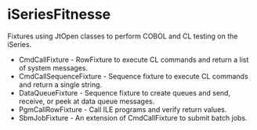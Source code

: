 iSeriesFitnesse
===============

Fixtures using JtOpen classes to perform COBOL and CL testing on the iSeries.

  * CmdCallFixture - RowFixture to execute CL commands and return a list of system messages.
  * CmdCallSequenceFixture - Sequence fixture to execute CL commands and return a single string.
  * DataQueueFixture - Sequence fixture to create queues and send, receive, or peek at data queue messages.
  * PgmCallRowFixture - Call ILE programs and verify return values.
  * SbmJobFixture - An extension of CmdCallFixture to submit batch jobs.
